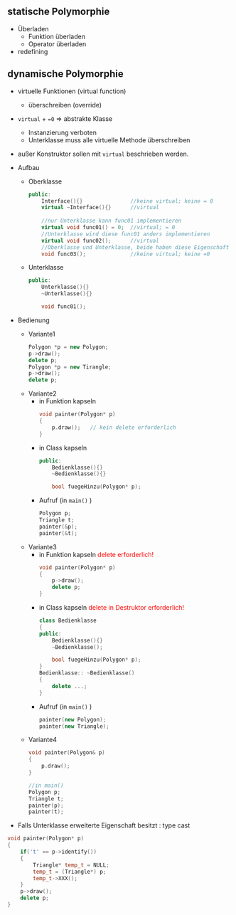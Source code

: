 ## statische Polymorphie
- Überladen
	- Funktion überladen
	- Operator überladen
- redefining

## dynamische Polymorphie
- virtuelle Funktionen (virtual function)
	- überschreiben (override)

- `virtual` + `=0` $\Rightarrow$ abstrakte Klasse
	- Instanzierung verboten
	- Unterklasse muss alle virtuelle Methode überschreiben

- außer Konstruktor sollen mit `virtual` beschrieben werden.

- Aufbau
	- Oberklasse
		```c++
		public:
			Interface(){}               //keine virtual; keine = 0
			virtual ~Interface(){}      //virtual
			
			//nur Unterklasse kann func01 implementieren
			virtual void func01() = 0;  //virtual; = 0
			//Unterklasse wird diese func01 anders implementieren
			virtual void func02();      //virtual
			//Oberklasse und Unterklasse, beide haben diese Eigenschaft
			void func03();              //keine virtual; keine =0 
		```
	- Unterklasse
		```c++
		public: 
			Unterklasse(){}
			~Unterklasse(){}
		
			void func01();
		```

- Bedienung
	- Variante1
		```c++
		Polygon *p = new Polygon;
		p->draw();
		delete p;
		Polygon *p = new Tirangle;
		p->draw();
		delete p;
		```
	- Variante2
		- in Funktion kapseln
			```c++
			void painter(Polygon* p)
			{
				p.draw();   // kein delete erforderlich 
			}
			```
		- in Class kapseln 
			```c++
			public:
				Bedienklasse(){}
				~Bedienklasse(){}

				bool fuegeHinzu(Polygon* p);
			```
		- Aufruf (in `main()` )
			```c++
			Polygon p;
			Triangle t;
			painter(&p);
			painter(&t);
			```
	- Variante3 
		- in Funktion kapseln <font color = "red">delete erforderlich!</font> 
			```c++
			void painter(Polygon* p)
			{
				p->draw();
				delete p;
			}
			```
		- in Class kapseln <font color = "red">delete in Destruktor erforderlich!</font>
			```c++
			class Bedienklasse
			{
			public:
				Bedienklasse(){}
				~Bedienklasse();

				bool fuegeHinzu(Polygon* p);
			}
			Bedienklasse:: ~Bedienklasse()
			{
				delete ...;
			}
			```
		- Aufruf (in `main()` )
			```c++
			painter(new Polygon);
			painter(new Triangle);
			```
	- Variante4  
		```c++
		void painter(Polygon& p)
		{
			p.draw();
		}
		
		//in main()
		Polygon p;
		Triangle t;
		painter(p);
		painter(t);
		```

- Falls Unterklasse erweiterte Eigenschaft besitzt : type cast
```c++
void painter(Polygon* p)
{
	if('t' == p->identify())
	{
		Triangle* temp_t = NULL;
		temp_t = (Triangle*) p;
		temp_t->XXX();
	}
	p->draw();
	delete p;
}
```